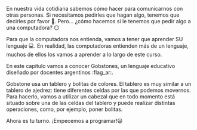 En nuestra vida cotidiana sabemos cómo hacer para comunicarnos con otras personas. Si necesitamos pedirles que hagan algo, tenemos que decirles por favor :pray:. Pero... ¿cómo hacemos si le tenemos que pedir algo a una computadora? :no_mouth:

Para que la computadora nos entienda, vamos a tener que aprender SU lenguaje :computer:. En realidad, las computadoras entienden más de un lenguaje, muchos de ellos los vamos a aprender a lo largo de este curso.

En este capítulo vamos a conocer Gobstones, un lenguaje educativo diseñado por docentes argentinos :flag_ar:.

Gobstone usa un tablero y bolitas de colores. El tablero es muy similar a un tablero de ajedrez: tiene diferentes celdas por las que podemos movernos.
Para hacerlo, vamos a utilizar un cabezal que en todo momento está situado sobre una de las celdas del tablero y puede realizar distintas operaciones, como, por ejemplo, poner bolitas.

Ahora es tu turno. ¡Empecemos a programar!:smiley: